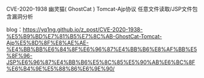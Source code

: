 CVE-2020-1938 幽灵猫( GhostCat ) Tomcat-Ajp协议 任意文件读取/JSP文件包含漏洞分析

blog：https://yq1ng.github.io/z_post/CVE-2020-1938-%E5%B9%BD%E7%81%B5%E7%8C%AB-GhostCat-Tomcat-Ajp%E5%8D%8F%E8%AE%AE-%E4%BB%BB%E6%84%8F%E6%96%87%E4%BB%B6%E8%AF%BB%E5%8F%96-JSP%E6%96%87%E4%BB%B6%E5%8C%85%E5%90%AB%E6%BC%8F%E6%B4%9E%E5%88%86%E6%9E%90/